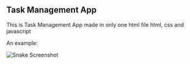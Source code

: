 ## Task Management App
This is Task Management App made in only one html file html, css and javascript

An example:

![Snake Screenshot](https://github.com/juangalalz/snake-react-game/blob/master/screenshot.png?raw=true "screenshot")

